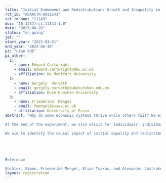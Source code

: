 ```yaml
---
title: "Initial Endowment and Redistribution: Growth and Inequality in Dynamic Public Good Game"
rct_id: "AEARCTR-0011143"
rct_id_num: "11143"
doi: "10.1257/rct.11143-1.0"
date: "2023-04-20"
status: "on_going"
jel: ""
start_year: "2023-03-01"
end_year: "2024-06-30"
pi: "Lian XUE"
pi_other:
  1:
    - name: Edward Cartwright
    - email: edward.cartwright@dmu.ac.uk
    - affiliation: De Montfort University
  2:
    - name: Gergely  Horváth
    - email: gergely.horvath@dukekunshan.edu.cn
    - affiliation: Duke Kunshan University
  3:
    - name: Friederike  Mengel
    - email: fmengel@essex.ac.uk
    - affiliation: University of Essex
abstract: "Why do some economic systems thrive while others fail? We explore the question in an experimental framework with the dynamic public good game (Gachter et al., 2017), where each agent's wealth at the end of period t serves as her endowment in t+1. We exogenously vary the initial endowment equality and the existence of market institutions for redistribution across treatments to examine factors that affect growth and inequality within and across experimental groups. In a 2 by 3 between-subject design, we vary two key factors: (1) whether participants' initial endowment is equal or unequal (with half of the participants receiving twice the endowment). (2) whether participants have the opportunity to redistribute, through uniform taxation, at the end of a period. Additionally, we compare whether the redistribution policy is endogenously voted among group members or exogenous given by the experimenter. 
At the end of the experiment, we also elicit for individuals' individual characteristics and risk-, social- and redistributive preferences.
We aim to identify the causal impact of initial equality and redistribution policies on growth and inequality, the correlation between individual preferences and cooperative behaviour (i.e., contribution and voting) and heterogeneous effects across individuals. 


Reference
Gächter, Simon, Friederike Mengel, Elias Tsakas, and Alexander Vostroknutov. "Growth and inequality in public good provision." Journal of Public Economics 150 (2017): 1-13."
layout: registration
---
```



